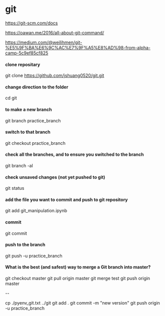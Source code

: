 # git

https://git-scm.com/docs

https://oawan.me/2016/all-about-git-command/

https://medium.com/@weilihmen/git-%E5%9F%BA%E6%9C%AC%E7%9F%A5%E8%AD%98-from-alpha-camp-5c9ef85cf825



#### clone repositary
git clone https://github.com/jshuang0520/git.git

#### change direction to the folder
cd git

#### to make a new branch
git branch practice_branch

#### switch to that branch
git checkout practice_branch

#### check all the branches, and to ensure you switched to the branch
git branch -al

#### check unsaved changes (not yet pushed to git)
git status

#### add the file you want to commit and push to git repository
git add git_manipulation.ipynb

#### commit
git commit

#### push to the branch
git push -u practice_branch


#### What is the best (and safest) way to merge a Git branch into master?
git checkout master
git pull origin master
git merge test
git push origin master


--


cp ./pyenv_git.txt ../git
git add .
git commit -m "new version"
git push origin -u practice_branch


